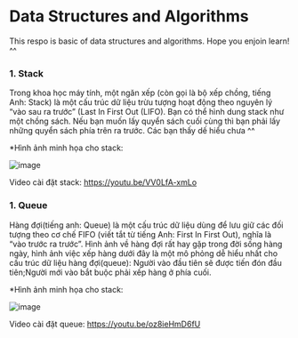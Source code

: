 # Data Structures and Algorithms
This respo is basic of data structures and algorithms. Hope you enjoin learn! ^^

### 1. Stack 
Trong khoa học máy tính, một ngăn xếp (còn gọi là bộ xếp chồng, tiếng Anh: Stack) là một cấu trúc dữ liệu trừu tượng hoạt động theo nguyên lý “vào sau ra trước” (Last In First Out (LIFO). Bạn có thể hình dung stack như một chồng sách. Nếu bạn muốn lấy quyển sách cuối cùng thì bạn phải lấy những quyển sách phía trên ra trước. Các bạn thấy dế hiểu chưa ^^

*Hình ảnh minh họa cho stack:

![image](https://user-images.githubusercontent.com/46947782/124767499-12cac600-df62-11eb-8a3a-43379dc6a39d.png)

Video cài đặt stack: https://youtu.be/VV0LfA-xmLo

### 1. Queue 
Hàng đợi(tiếng anh: Queue) là một cấu trúc dữ liệu dùng để lưu giữ các đối tượng theo cơ chế FIFO (viết tắt từ tiếng Anh: First In First Out), nghĩa là “vào trước ra trước”.
Hình ảnh về hàng đợi rất hay gặp trong đời sống hàng ngày, hình ảnh việc xếp hàng dưới đây là một mô phỏng dễ hiểu nhất cho cấu trúc dữ liệu hàng đợi(queue): Người vào đầu tiên sẽ được tiến đón đầu tiên;Người mới vào bắt buộc phải xếp hàng ở phía cuối.

*Hình ảnh minh họa cho stack:

![image](https://user-images.githubusercontent.com/46947782/124769369-9df88b80-df63-11eb-8ad8-ff3c93048037.png)

Video cài đặt queue: https://youtu.be/oz8ieHmD6fU

